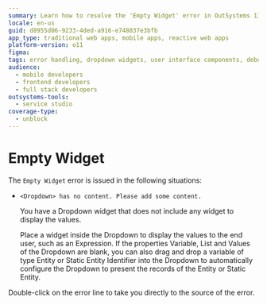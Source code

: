 ```yaml
---
summary: Learn how to resolve the 'Empty Widget' error in OutSystems 11 (O11) by adding content to Dropdown widgets.
locale: en-us
guid: d8955d06-9233-4ded-a916-e748837e3bfb
app_type: traditional web apps, mobile apps, reactive web apps
platform-version: o11
figma:
tags: error handling, dropdown widgets, user interface components, debugging, service studio
audience:
  - mobile developers
  - frontend developers
  - full stack developers
outsystems-tools:
  - service studio
coverage-type:
  - unblock
---
```


# Empty Widget

The `Empty Widget` error is issued in the following situations:

* `<Dropdown> has no content. Please add some content.`

    You have a Dropdown widget that does not include any widget to display the values.

    Place a widget inside the Dropdown to display the values to the end user, such as an Expression. If the properties Variable, List and Values of the Dropdown are blank, you can also drag and drop a variable of type Entity or Static Entity Identifier into the Dropdown to automatically configure the Dropdown to present the records of the Entity or Static Entity.

Double-click on the error line to take you directly to the source of the error.

